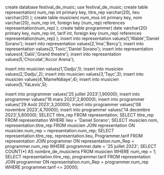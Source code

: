 create database festival_de_music;
use festival_de_music;
create table representation(
num_rep int primary key,
titre_rep varchar(20),
lieu varchar(20)
);
create table musicien(
num_mus int primary key,
nom varchar(20),
num_rep int,
foreign key (num_rep) references representation(num_rep)
);
create table programmer(
date varchar(20) primary key,
num_rep int,
tarif int,
foreign key (num_rep) references representation(num_rep)
);
insert into representation values(1,'Wable','Daniel Sorano');
insert into representation values(2,'Ima','Bercy');
insert into representation values(3,'Toxic','Daniel Sorano');
insert into representation values(4,'Daliii','Grand theatre');
insert into representation values(5,'Chocolat','Accor Arena');

insert into musicien values(1,'Dadju',1);
insert into musicien values(2,'Dadju',2);
insert into musicien values(3,'Tayc',3);
insert into musicien values(4,'MameNdiaye',4);
insert into musicien values(5,'YaLevis',5);

insert into programmer values('25 juillet 2023',1,90000);
insert into programmer values('16 mars 2023',2,80000);
insert into programmer values('29 Août 2023',3,20000);
insert into programmer values('08 novembre 2023',4,70000);
insert into programmer values('14 decembre 2023',5,60000);
SELECT titre_rep
FROM representation;
SELECT titre_rep
FROM representation
WHERE lieu = 'Daniel Sorano';
SELECT musicien.nom, representation.titre_rep
FROM musicien
JOIN representation ON musicien.num_rep = representation.num_rep;
SELECT representation.titre_rep, representation.lieu, Programmer.tarif
FROM representation
JOIN programmer ON representation.num_Rep = programmer.num_rep
WHERE programmer.date = '25 juillet 2023';
SELECT COUNT(*) AS nombre_de_musiciens
FROM musicien
WHERE num_rep = 1;
SELECT representation.titre_rep, programmer.tarif
FROM representation
JOIN programmer ON representation.num_Rep = programmer.num_rep
WHERE programmer.tarif <= 20000;
